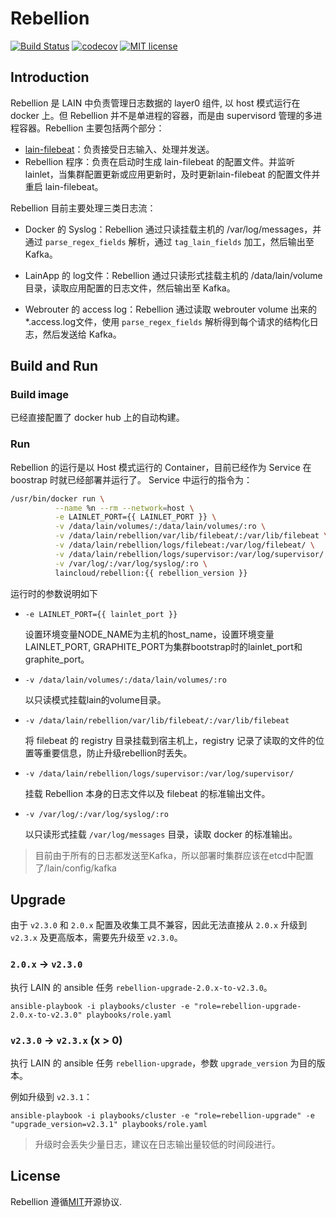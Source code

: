 # Rebellion

[![Build Status](https://travis-ci.org/laincloud/rebellion.svg?branch=master)](https://travis-ci.org/laincloud/rebellion) 
[![codecov](https://codecov.io/gh/laincloud/rebellion/branch/master/graph/badge.svg)](https://codecov.io/gh/laincloud/rebellion)
[![MIT license](https://img.shields.io/github/license/mashape/apistatus.svg)](https://opensource.org/licenses/MIT)

## Introduction
Rebellion 是 LAIN 中负责管理日志数据的 layer0 组件, 以 host 模式运行在 docker 上。但 Rebellion 并不是单进程的容器，而是由 supervisord 管理的多进程容器。Rebellion 主要包括两个部分：
- [lain-filebeat](https://github.com/laincloud/beats)：负责接受日志输入、处理并发送。
- Rebellion 程序：负责在启动时生成 lain-filebeat 的配置文件。并监听 lainlet，当集群配置更新或应用更新时，及时更新lain-filebeat 的配置文件并重启 lain-filebeat。

Rebellion 目前主要处理三类日志流：

- Docker 的 Syslog：Rebellion 通过只读挂载主机的 /var/log/messages，并通过 `parse_regex_fields` 解析，通过 `tag_lain_fields` 加工，然后输出至Kafka。

- LainApp 的 log文件：Rebellion 通过只读形式挂载主机的 /data/lain/volume 目录，读取应用配置的日志文件，然后输出至 Kafka。

- Webrouter 的 access log：Rebellion 通过读取 webrouter volume 出来的*.access.log文件，使用 `parse_regex_fields` 解析得到每个请求的结构化日志，然后发送给 Kafka。


## Build and Run

### Build image
已经直接配置了 docker hub 上的自动构建。

### Run
Rebellion 的运行是以 Host 模式运行的 Container，目前已经作为 Service 在 boostrap 时就已经部署并运行了。
Service 中运行的指令为：

```bash
/usr/bin/docker run \
          --name %n --rm --network=host \
          -e LAINLET_PORT={{ LAINLET_PORT }} \
          -v /data/lain/volumes/:/data/lain/volumes/:ro \
          -v /data/lain/rebellion/var/lib/filebeat/:/var/lib/filebeat \
          -v /data/lain/rebellion/logs/filebeat:/var/log/filebeat/ \
          -v /data/lain/rebellion/logs/supervisor:/var/log/supervisor/ \
          -v /var/log/:/var/log/syslog/:ro \
          laincloud/rebellion:{{ rebellion_version }}
```

运行时的参数说明如下
- `-e LAINLET_PORT={{ lainlet_port }}`

  设置环境变量NODE_NAME为主机的host_name，设置环境变量LAINLET_PORT, GRAPHITE_PORT为集群bootstrap时的lainlet_port和graphite_port。
- `-v /data/lain/volumes/:/data/lain/volumes/:ro`

  以只读模式挂载lain的volume目录。
- `-v /data/lain/rebellion/var/lib/filebeat/:/var/lib/filebeat`

  将 filebeat 的 registry 目录挂载到宿主机上，registry 记录了读取的文件的位置等重要信息，防止升级rebellion时丢失。
- `-v /data/lain/rebellion/logs/supervisor:/var/log/supervisor/` 

  挂载 Rebellion 本身的日志文件以及 filebeat 的标准输出文件。

- `-v /var/log/:/var/log/syslog/:ro` 

  以只读形式挂载 `/var/log/messages` 目录，读取 docker 的标准输出。

> 目前由于所有的日志都发送至Kafka，所以部署时集群应该在etcd中配置了/lain/config/kafka

## Upgrade

由于 `v2.3.0` 和 `2.0.x` 配置及收集工具不兼容，因此无法直接从 `2.0.x` 升级到 `v2.3.x` 及更高版本，需要先升级至 `v2.3.0`。

### `2.0.x` -> `v2.3.0`
执行 LAIN 的 ansible 任务 `rebellion-upgrade-2.0.x-to-v2.3.0`。

```
ansible-playbook -i playbooks/cluster -e "role=rebellion-upgrade-2.0.x-to-v2.3.0" playbooks/role.yaml
```

### `v2.3.0` -> `v2.3.x` (x > 0)
执行 LAIN 的 ansible 任务 `rebellion-upgrade`，参数 `upgrade_version` 为目的版本。

例如升级到 `v2.3.1`：

```
ansible-playbook -i playbooks/cluster -e "role=rebellion-upgrade" -e "upgrade_version=v2.3.1" playbooks/role.yaml
```

> 升级时会丢失少量日志，建议在日志输出量较低的时间段进行。

## License
Rebellion 遵循[MIT](https://github.com/laincloud/rebellion/blob/master/LICENSE)开源协议.

